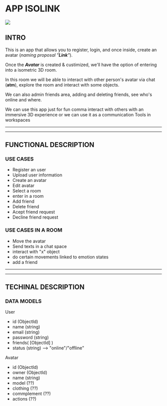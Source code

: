 # APP ISOLINK

![](https://www.mushmagic.com/img/cms/Blogimages/hx_856A-1.gif)

## INTRO 
This is an app that allows you to register, login, and once inside, create an avatar (_naming proposal "__Link__"_).

Once the **_Avatar_** is created & custimized, we'll have the option of entering into a isometric 3D room.

In this room we will be able to interact with other person's avatar via chat (__atm__), explore the room and interact with some objects. 

We can also admin friends area, adding and deleting friends, see who's online and where. 

We can use this app just for fun comma interact with others with an immersive 3D experience or we can use it as a communication Tools in workspaces

---
---


## FUNCTIONAL DESCRIPTION

### USE CASES 

- Register an user
- Upload user information
- Create an avatar  
- Edit avatar 
- Select a room
- enter in a room 
- Add friend
- Delete friend
- Acept friend request 
- Decline friend request

### USE CASES IN A ROOM

- Move the avatar
- Send texts in a chat space 
- interact with "x" object
- do certain movements linked to emotion states
- add a friend

---
---
## TECHINAL DESCRIPTION 

### DATA MODELS 

User 
- id (ObjectId)
- name (string)
- email (string)
- password (string)
- friends( [ObjectId] )
- status (string) --> "online"/"offline"


Avatar 
- id (ObjectId)
- owner (ObjectId)
- name (string)
- model (??)
- clothing (??)
- commplement (??)
- actions (??)








